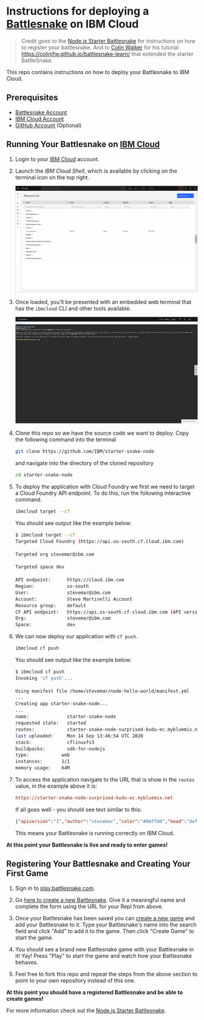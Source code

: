 # Instructions for deploying a [Battlesnake](http://play.battlesnake.com) on IBM Cloud

> Credit goes to the [Node.js Starter Battlesnake](https://github.com/BattlesnakeOfficial/starter-snake-node) for instructions on how to register your battlesnake. And to [Colin Walker](https://github.com/colinjfw) for his tutorial <https://colinjfw.github.io/battlesnake-learn/> that extended the starter BattleSnake.

This repo contains instructions on how to deploy your Battlesnake to IBM Cloud.

## Prerequisites

* [Battlesnake Account](https://play.battlesnake.com)
* [IBM Cloud Account](http://ibm.biz/battlesnakereg)
* [GitHub Account](https://github.com) (Optional)

## Running Your Battlesnake on [IBM Cloud](http://cloud.ibm.com)

1. Login to your [IBM Cloud](http://cloud.ibm.com/) account.

2. Launch the _IBM Cloud Shell_, which is available by clicking on the terminal icon on the top right.

   ![1-launch-shell](images/1-launch-shell.png)

3. Once loaded, you'll be presented with an embedded web terminal that has the `ibmcloud` CLI and other tools available.

   ![2-cloud-shell](images/2-cloud-shell.png)

4. Clone this repo so we have the source code we want to deploy. Copy the following command into the terminal

   ```bash
   git clone https://github.com/IBM/starter-snake-node
   ```

   and navigate into the directory of the cloned repository

   ```bash
   cd starter-snake-node
   ```

5. To deploy the application with Cloud Foundry we first we need to target a Cloud Foundry API endpoint. To do this, run the following interactive command.

   ```bash
   ibmcloud target --cf
   ```

   You should see output like the example below:

   ```bash
   $ ibmcloud target --cf
   Targeted Cloud Foundry (https://api.us-south.cf.cloud.ibm.com)

   Targeted org stevemar@ibm.com

   Targeted space dev

   API endpoint:      https://cloud.ibm.com
   Region:            us-south
   User:              stevemar@ibm.com
   Account:           Steve Martinelli Account
   Resource group:    default
   CF API endpoint:   https://api.us-south.cf.cloud.ibm.com (API version: 2.152.0)
   Org:               stevemar@ibm.com
   Space:             dev
   ```

6. We can now deploy our application with `cf push`.

   ```bash
   ibmcloud cf push
   ```

   You should see output like the example below:

   ```bash
   $ ibmcloud cf push
   Invoking 'cf push'...

   Using manifest file /home/stevemar/node-hello-world/manifest.yml
   ...
   Creating app starter-snake-node...
   ...
   name:              starter-snake-node
   requested state:   started
   routes:            starter-snake-node-surprised-kudu-ec.mybluemix.net
   last uploaded:     Mon 14 Sep 13:46:54 UTC 2020
   stack:             cflinuxfs3
   buildpacks:        sdk-for-nodejs
   type:            web
   instances:       1/1
   memory usage:    64M
   ```

7. To access the application navigate to the URL that is show in the `routes` value, in the example above it is:

   ```ini
   https://starter-snake-node-surprised-kudu-ec.mybluemix.net
   ```

   If all goes well - you should see text similar to this:

   ```json
   {"apiversion":"1","author":"stevemar","color":"#00ff00","head":"default","tail":"default"}
   ```

   This means your Battlesnake is running correctly on IBM Cloud.

**At this point your Battlesnake is live and ready to enter games!**

## Registering Your Battlesnake and Creating Your First Game

1. Sign in to [play.battlesnake.com](https://play.battlesnake.com/login/).

2. Go [here to create a new Battlesnake](https://play.battlesnake.com/account/snakes/create/). Give it a meaningful name and complete the form using the URL for your Repl from above.

3. Once your Battlesnake has been saved you can [create a new game](https://play.battlesnake.com/account/games/create/) and add your Battlesnake to it. Type your Battlesnake's name into the search field and click "Add" to add it to the game. Then click "Create Game" to start the game.

4. You should see a brand new Battlesnake game with your Battlesnake in it! Yay! Press "Play" to start the game and watch how your Battlesnake behaves.

5. Feel free to fork this repo and repeat the steps from the above section to point to your own repository instead of this one.

**At this point you should have a registered Battlesnake and be able to create games!**

For more information check out the [Node.js Starter Battlesnake](https://github.com/BattlesnakeOfficial/starter-snake-node).
